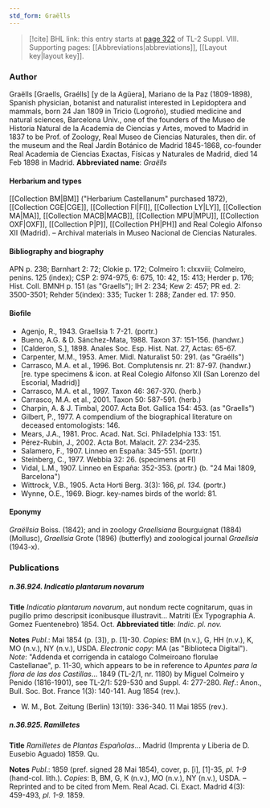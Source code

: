 ```yaml
---
std_form: Graëlls
---
```


> [!cite] BHL link: this entry starts at [page 322](https://www.biodiversitylibrary.org/page/33258800) of TL-2 Suppl. VIII.
> Supporting pages: [[Abbreviations|abbreviations]], [[Layout key|layout key]].

### Author

Graëlls \[Graells, Graélls\] \[y de la Agüera\], Mariano de la Paz (1809-1898), Spanish physician, botanist and naturalist interested in Lepidoptera and mammals, born 24 Jan 1809 in Tricio (Logroño), studied medicine and natural sciences, Barcelona Univ., one of the founders of the Museo de Historia Natural de la Academia de Ciencias y Artes, moved to Madrid in 1837 to be Prof. of Zoology, Real Museo de Ciencias Naturales, then dir. of the museum and the Real Jardín Botánico de Madrid 1845-1868, co-founder Real Academia de Ciencias Exactas, Físicas y Naturales de Madrid, died 14 Feb 1898 in Madrid. 
**Abbreviated name**: *Graëlls*

#### Herbarium and types

[[Collection BM|BM]] ("Herbarium Castellanum" purchased 1872), [[Collection CGE|CGE]], [[Collection FI|FI]], [[Collection LY|LY]], [[Collection MA|MA]], [[Collection MACB|MACB]], [[Collection MPU|MPU]], [[Collection OXF|OXF]], [[Collection P|P]], [[Collection PH|PH]] and Real Colegio Alfonso XII (Madrid). – Archival materials in Museo Nacional de Ciencias Naturales.

#### Bibliography and biography

APN p. 238; Barnhart 2: 72; Clokie p. 172; Colmeiro 1: clxxviii; Colmeiro, penins. 125 (index); CSP 2: 974-975, 6: 675, 10: 42, 15: 413; Herder p. 176; Hist. Coll. BMNH p. 151 (as "Graells"); IH 2: 234; Kew 2: 457; PR ed. 2: 3500-3501; Rehder 5(index): 335; Tucker 1: 288; Zander ed. 17: 950.

#### Biofile

- Agenjo, R., 1943. Graellsia 1: 7-21. (portr.)
- Bueno, A.G. & D. Sánchez-Mata, 1988. Taxon 37: 151-156. (handwr.)
- \[Calderon, S.\], 1898. Anales Soc. Esp. Hist. Nat. 27, Actas: 65-67.
- Carpenter, M.M., 1953. Amer. Midl. Naturalist 50: 291. (as "Graélls")
- Carrasco, M.A. et al., 1996. Bot. Complutensis nr. 21: 87-97. (handwr.) \[re. type specimens & icon. at Real Colegio Alfonso XII (San Lorenzo del Escorial, Madrid)\]
- Carrasco, M.A. et al., 1997. Taxon 46: 367-370. (herb.)
- Carrasco, M.A. et al., 2001. Taxon 50: 587-591. (herb.)
- Charpin, A. & J. Timbal, 2007. Acta Bot. Gallica 154: 453. (as "Graells")
- Gilbert, P., 1977. A compendium of the biographical literature on deceased entomologists: 146.
- Mears, J.A., 1981. Proc. Acad. Nat. Sci. Philadelphia 133: 151.
- Pérez-Rubin, J., 2002. Acta Bot. Malacit. 27: 234-235.
- Salamero, F., 1907. Linneo en España: 345-551. (portr.)
- Steinberg, C., 1977. Webbia 32: 26. (specimens at FI)
- Vidal, L.M., 1907. Linneo en España: 352-353. (portr.) (b. "24 Mai 1809, Barcelona")
- Wittrock, V.B., 1905. Acta Horti Berg. 3(3): 166, *pl. 134.* (portr.)
- Wynne, O.E., 1969. Biogr. key-names birds of the world: 81.

#### Eponymy

*Graëllsia* Boiss. (1842); and in zoology *Graellsiana* Bourguignat (1884) (Mollusc), *Graellsia* Grote (1896) (butterfly) and zoological journal *Graellsia* (1943-x).

### Publications

##### n.36.924. Indicatio plantarum novarum

**Title**
*Indicatio plantarum novarum*, aut nondum recte cognitarum, quas in pugillo primo descripsit iconibusque illustravit... Matriti (Ex Typographia A. Gomez Fuentenebro) 1854. Oct.
**Abbreviated title**: *Indic*. *pl. nov.*

**Notes**
*Publ*.: Mai 1854 (p. \[3\]), p. \[1\]-30. *Copies*: BM (n.v.), G, HH (n.v.), K, MO (n.v.), NY (n.v.), USDA. *Electronic copy*: MA (as "Biblioteca Digital").
*Note*: "Addenda et corrigenda in catalogo Colmeiroano florulae Castellanae", p. 11-30, which appears to be in reference to *Apuntes para la flora de las dos Castillas*... 1849 (TL-2/1, nr. 1180) by Miguel Colmeiro y Penido (1816-1901), see TL-2/1: 529-530 and Suppl. 4: 277-280.
*Ref*.: Anon., Bull. Soc. Bot. France 1(3): 140-141. Aug 1854 (rev.).
- W. M., Bot. Zeitung (Berlin) 13(19): 336-340. 11 Mai 1855 (rev.).

##### n.36.925. Ramilletes

**Title**
*Ramilletes* de *Plantas Españolas*... Madrid (Imprenta y Liberia de D. Eusebio Aguado) 1859. Qu.

**Notes**
*Publ*.: 1859 (pref. signed 28 Mai 1854), cover, p. \[i\], \[1\]-35, *pl. 1-9* (hand-col. lith.). *Copies*: B, BM, G, K (n.v.), MO (n.v.), NY (n.v.), USDA. – Reprinted and to be cited from Mem. Real Acad. Ci. Exact. Madrid 4(3): 459-493, *pl. 1-9.* 1859.


